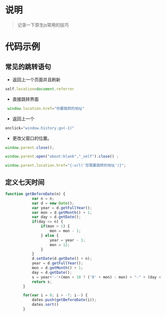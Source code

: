 

# 说明

> 记录一下原生js常用的技巧

# 代码示例

## **常见的跳转语句**

- 返回上一个页面并且刷新

```javascript
self.location=document.referrer
```

- 直接跳转界面

```javascript
 window.location.href="你要跳转的地址"
```

- 返回上一个

```javascript
onclick="window.history.go(-1)"
```

- 更改父窗口的位置。

```javascript
window.parent.close();

window.parent.open("about:blank","_self").close() ;

window.parent.location.href="{:url('您需要跳转的地址')}";
```

## **定义七天时间**

```javascript
function getBeforeDate(n) {
            var n = n;
            var d = new Date();
            var year = d.getFullYear();
            var mon = d.getMonth() + 1;
            var day = d.getDate();
            if(day <= n) {
                if(mon > 1) {
                    mon = mon - 1;
                } else {
                    year = year - 1;
                    mon = 12;
                }
            }
            d.setDate(d.getDate() + n);
            year = d.getFullYear();
            mon = d.getMonth() + 1;
            day = d.getDate();
            s = year+'-'+(mon < 10 ? ('0' + mon) : mon) + "-" + (day < 10 ? ('0' + day) : day);
            return s;
        }

        for(var i = 0; i > -7; i--) {
            dates.push(getBeforeDate(i));
            dates.sort()
        }
```


